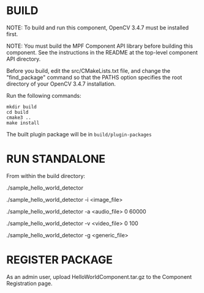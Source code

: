 # BUILD

NOTE: To build and run this component, OpenCV 3.4.7
      must be installed first.

NOTE: You must build the MPF Component API library before
      building this component. See the instructions
      in the README at the top-level component API
      directory.

Before you build, edit the src/CMakeLists.txt file, and change
the "find_package" command so that the PATHS option specifies
the root directory of your OpenCV 3.4.7 installation.

Run the following commands:
```
mkdir build
cd build
cmake3 ..
make install
```
The built plugin package will be in `build/plugin-packages`


# RUN STANDALONE

From within the build directory:

./sample_hello_world_detector

./sample_hello_world_detector -i <image_file>

./sample_hello_world_detector -a <audio_file> 0 60000

./sample_hello_world_detector -v <video_file> 0 100

./sample_hello_world_detector -g <generic_file>


# REGISTER PACKAGE

As an admin user, upload HelloWorldComponent.tar.gz
to the Component Registration page.
